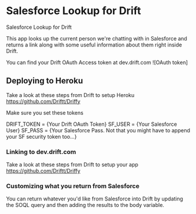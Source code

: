 # Salesforce Lookup for Drift
Salesforce Lookup for Drift

This app looks up the current person we're chatting with in Salesforce and returns a link along with some useful information about them right inside Drift.

You can find your Drift OAuth Access token at dev.drift.com
![OAuth token]

## Deploying to Heroku

Take a look at these steps from Drift to setup Heroku https://github.com/Driftt/Driffy

Make sure you set these tokens

DRIFT_TOKEN = {Your Drift OAuth Token}
SF_USER = {Your Salesforce User}
SF_PASS = {Your Salesforce Pass. Not that you might have to append your SF security token too...}

### Linking to dev.drift.com

Take a look at these steps from Drift to setup your app https://github.com/Driftt/Driffy

### Customizing what you return from Salesforce

You can return whatever you'd like from Salesforce into Drift by updating the SOQL query and then adding the results to the body variable. 
